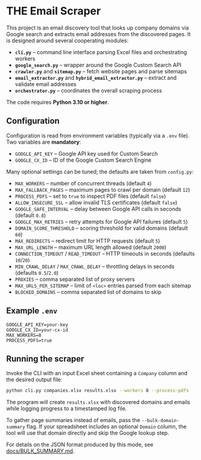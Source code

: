 # THE Email Scraper

This project is an email discovery tool that looks up company domains via Google search and extracts email addresses from the discovered pages. It is designed around several cooperating modules:

- **`cli.py`** – command line interface parsing Excel files and orchestrating workers
- **`google_search.py`** – wrapper around the Google Custom Search API
- **`crawler.py`** and **`sitemap.py`** – fetch website pages and parse sitemaps
- **`email_extractor.py`** and **`hybrid_email_extractor.py`** – extract and validate email addresses
- **`orchestrator.py`** – coordinates the overall scraping process

The code requires **Python 3.10 or higher**.

## Configuration

Configuration is read from environment variables (typically via a `.env` file).
Two variables are **mandatory**:

- `GOOGLE_API_KEY` – Google API key used for Custom Search
- `GOOGLE_CX_ID` – ID of the Google Custom Search Engine

Many optional settings can be tuned; the defaults are taken from `config.py`:

- `MAX_WORKERS` – number of concurrent threads (default `4`)
- `MAX_FALLBACK_PAGES` – maximum pages to crawl per domain (default `12`)
- `PROCESS_PDFS` – set to `true` to inspect PDF files (default `false`)
- `ALLOW_INSECURE_SSL` – allow invalid TLS certificates (default `false`)
- `GOOGLE_SAFE_INTERVAL` – delay between Google API calls in seconds (default `0.8`)
- `GOOGLE_MAX_RETRIES` – retry attempts for Google API failures (default `5`)
- `DOMAIN_SCORE_THRESHOLD` – scoring threshold for valid domains (default `60`)
- `MAX_REDIRECTS` – redirect limit for HTTP requests (default `5`)
- `MAX_URL_LENGTH` – maximum URL length allowed (default `2000`)
- `CONNECTION_TIMEOUT` / `READ_TIMEOUT` – HTTP timeouts in seconds (defaults `10`/`20`)
- `MIN_CRAWL_DELAY` / `MAX_CRAWL_DELAY` – throttling delays in seconds (defaults `0.5`/`2.0`)
- `PROXIES` – comma separated list of proxy servers
- `MAX_URLS_PER_SITEMAP` – limit of `<loc>` entries parsed from each sitemap
- `BLOCKED_DOMAINS` – comma separated list of domains to skip

## Example `.env`

```dotenv
GOOGLE_API_KEY=your-key
GOOGLE_CX_ID=your-cx-id
MAX_WORKERS=8
PROCESS_PDFS=true
```

## Running the scraper

Invoke the CLI with an input Excel sheet containing a `Company` column and the desired output file:

```bash
python cli.py companies.xlsx results.xlsx --workers 8 --process-pdfs
```

The program will create `results.xlsx` with discovered domains and emails while logging progress to a timestamped log file.

To gather page summaries instead of emails, pass the `--bulk-domain-summary` flag. If your spreadsheet includes an optional `Domain` column, the tool will use that domain directly and skip the Google lookup step.

For details on the JSON format produced by this mode, see [docs/BULK_SUMMARY.md](docs/BULK_SUMMARY.md).

